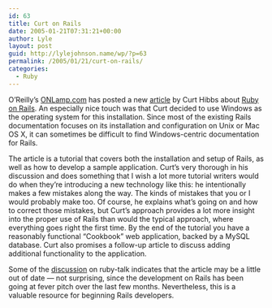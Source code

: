 ```yaml
---
id: 63
title: Curt on Rails
date: 2005-01-21T07:31:21+00:00
author: Lyle
layout: post
guid: http://lylejohnson.name/wp/?p=63
permalink: /2005/01/21/curt-on-rails/
categories:
  - Ruby
---
```

O&#8217;Reilly&#8217;s [ONLamp.com](http://www.onlamp.com/) has posted a new [article](http://www.onlamp.com/pub/a/onlamp/2005/01/20/rails.html) by Curt Hibbs about [Ruby on Rails](http://www.rubyonrails.com). An especially nice touch was that Curt decided to use Windows as the operating system for this installation. Since most of the existing Rails documentation focuses on its installation and configuration on Unix or Mac OS X, it can sometimes be difficult to find Windows-centric documentation for Rails.

The article is a tutorial that covers both the installation and setup of Rails, as well as how to develop a sample application. Curt&#8217;s very thorough in his discussion and does something that I wish a lot more tutorial writers would do when they&#8217;re introducing a new technology like this: he intentionally makes a few mistakes along the way. The kinds of mistakes that you or I would probably make too. Of course, he explains what&#8217;s going on and how to correct those mistakes, but Curt&#8217;s approach provides a lot more insight into the proper use of Rails than would the typical approach, where everything goes right the first time. By the end of the tutorial you have a reasonably functional &#8220;Cookbook&#8221; web application, backed by a MySQL database. Curt also promises a follow-up article to discuss adding additional functionality to the application.

Some of the [discussion](http://www.ruby-talk.org/cgi-bin/scat.rb/ruby/ruby-talk/127455) on ruby-talk indicates that the article may be a little out of date &#8212; not surprising, since the development on Rails has been going at fever pitch over the last few months. Nevertheless, this is a valuable resource for beginning Rails developers.